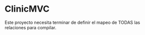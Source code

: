 # ClinicMVC
Este proyecto necesita terminar de definir el mapeo de TODAS las relaciones para compilar. 
